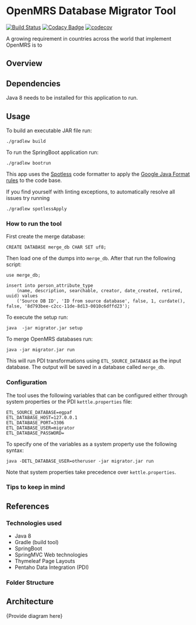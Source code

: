 # OpenMRS Database Migrator Tool

[![Build Status](https://travis-ci.com/esaude/openmrs-database-migrator.svg?branch=master)](https://travis-ci.com/esaude/openmrs-database-migrator) [![Codacy Badge](https://api.codacy.com/project/badge/Grade/4b76ce9cc36f41abaa078b07182f0a24)](https://app.codacy.com/app/esaude-epts/openmrs-database-migrator?utm_source=github.com&utm_medium=referral&utm_content=esaude/openmrs-database-migrator&utm_campaign=Badge_Grade_Dashboard) [![codecov](https://codecov.io/gh/esaude/openmrs-database-migrator/branch/master/graph/badge.svg)](https://codecov.io/gh/esaude/openmrs-database-migrator)



A growing requirement in countries across the world that implement OpenMRS is to 

## Overview

## Dependencies

Java 8 needs to be installed for this application to run.

## Usage

To build an executable JAR file run: 

```
./gradlew build
```

To run the SpringBoot application run: 

```
./gradlew bootrun
```

This app uses the [Spotless](https://github.com/diffplug/spotless/tree/master/plugin-gradle) code formatter to apply the [Google Java Format rules](https://github.com/google/google-java-format) to the code base.

If you find yourself with linting exceptions, to automatically resolve all issues try running 

```
./gradlew spotlessApply
```

### How to run the tool

First create the merge database:

```
CREATE DATABASE merge_db CHAR SET uf8;
```

Then load one of the dumps into `merge_db`. After that run the following script:
```
use merge_db;

insert into person_attribute_type
    (name, description, searchable, creator, date_created, retired, uuid) values
    ('Source DB ID', 'ID from source database', false, 1, curdate(), false, '8d793bee-c2cc-11de-8d13-0010c6dffd23');
```

 

To execute the setup run:

```
java  -jar migrator.jar setup
```


 
To merge OpenMRS databases run:

```
java -jar migrator.jar run
```

This will run PDI transformations using `ETL_SOURCE_DATABASE` as the input database. The output will be saved in a database called `merge_db`.

### Configuration

The tool uses the following variables that can be configured either through system properties or the PDI `kettle.properties` file:

```
ETL_SOURCE_DATABASE=egpaf
ETL_DATABASE_HOST=127.0.0.1
ETL_DATABASE_PORT=3306
ETL_DATABASE_USER=migrator
ETL_DATABASE_PASSWORD=
```

To specify one of the variables as a system property use the following syntax:

```
java -DETL_DATABASE_USER=otheruser -jar migrator.jar run
```

Note that system properties take precedence over `kettle.properties`.

### Tips to keep in mind

## References

### Technologies used

* Java 8
* Gradle (build tool)
* SpringBoot
* SpringMVC Web technologies
* Thymeleaf Page Layouts
* Pentaho Data Integration (PDI)

### Folder Structure


## Architecture

{Provide diagram here}
